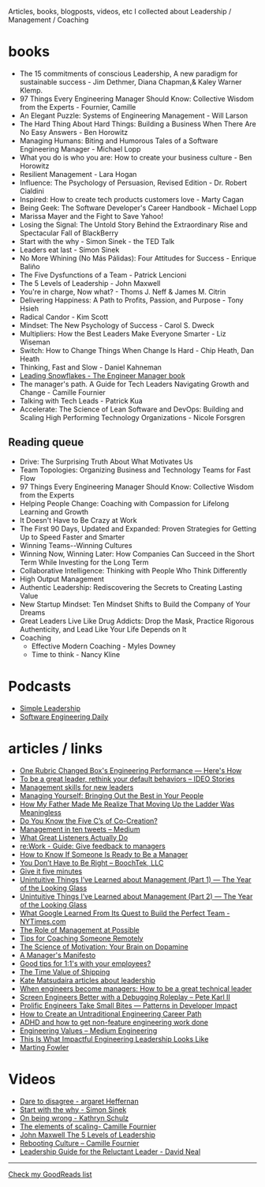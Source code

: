 Articles, books, blogposts, videos, etc I collected about Leadership / Management / Coaching

# books
* The 15 commitments of conscious Leadership, A new paradigm for sustainable success - Jim Dethmer, Diana Chapman,& Kaley Warner Klemp.
* 97 Things Every Engineering Manager Should Know: Collective Wisdom from the Experts - Fournier, Camille
* An Elegant Puzzle: Systems of Engineering Management - Will Larson
* The Hard Thing About Hard Things: Building a Business When There Are No Easy Answers - Ben Horowitz
* Managing Humans: Biting and Humorous Tales of a Software Engineering Manager - Michael Lopp
* What you do is who you are: How to create your business culture - Ben Horowitz
* Resilient Management - Lara Hogan
* Influence: The Psychology of Persuasion, Revised Edition - Dr. Robert Cialdini
* Inspired: How to create tech products customers love - Marty Cagan
* Being Geek: The Software Developer's Career Handbook - Michael Lopp
* Marissa Mayer and the Fight to Save Yahoo!
* Losing the Signal: The Untold Story Behind the Extraordinary Rise and Spectacular Fall of BlackBerry
* Start with the why - Simon Sinek - the TED Talk 
* Leaders eat last - Simon Sinek
* No More Whining (No Más Pálidas): Four Attitudes for Success - Enrique Baliño 
* The Five Dysfunctions of a Team - Patrick Lencioni 
* The 5 Levels of Leadership - John Maxwell 
* You're in charge, Now what? - Thoms J. Neff & James M. Citrin
* Delivering Happiness: A Path to Profits, Passion, and Purpose - Tony Hsieh 
* Radical Candor - Kim Scott
* Mindset: The New Psychology of Success - Carol S. Dweck
* Multipliers: How the Best Leaders Make Everyone Smarter - Liz Wiseman
* Switch: How to Change Things When Change Is Hard - Chip Heath, Dan Heath
* Thinking, Fast and Slow - Daniel Kahneman
* [Leading Snowflakes - The Engineer Manager book](http://leadingsnowflakes.com/)
* The manager's path. A Guide for Tech Leaders Navigating Growth and Change - Camille Fournier
* Talking with Tech Leads - Patrick Kua
* Accelerate: The Science of Lean Software and DevOps: Building and Scaling High Performing Technology Organizations - Nicole Forsgren

## Reading queue
* Drive: The Surprising Truth About What Motivates Us
* Team Topologies: Organizing Business and Technology Teams for Fast Flow
* 97 Things Every Engineering Manager Should Know: Collective Wisdom from the Experts
* Helping People Change: Coaching with Compassion for Lifelong Learning and Growth
* It Doesn't Have to Be Crazy at Work
* The First 90 Days, Updated and Expanded: Proven Strategies for Getting Up to Speed Faster and Smarter
* Winning Teams--Winning Cultures
* Winning Now, Winning Later: How Companies Can Succeed in the Short Term While Investing for the Long Term
* Collaborative Intelligence: Thinking with People Who Think Differently
* High Output Management
* Authentic Leadership: Rediscovering the Secrets to Creating Lasting Value
* New Startup Mindset: Ten Mindset Shifts to Build the Company of Your Dreams
* Great Leaders Live Like Drug Addicts: Drop the Mask, Practice Rigorous Authenticity, and Lead Like Your Life Depends on It
* Coaching
  * Effective Modern Coaching - Myles Downey
  * Time to think - Nancy Kline


# Podcasts

* [Simple Leadership](http://simpleleadership.io/category/podcast/)
* [Software Engineering Daily](https://softwareengineeringdaily.com/category/all-episodes/exclusive-content/Podcast/)
 
# articles / links

* [One Rubric Changed Box's Engineering Performance — Here's How](https://firstround.com/review/one-rubric-changed-boxs-engineering-performance-heres-how/)
* [To be a great leader, rethink your default behaviors – IDEO Stories](https://www.instapaper.com/read/566114749)
* [Management skills for new leaders](https://www.instapaper.com/read/675876077)
* [Managing Yourself: Bringing Out the Best in Your People](https://www.instapaper.com/read/827573749)
* [How My Father Made Me Realize That Moving Up the Ladder Was Meaningless](https://www.instapaper.com/read/821445162)
* [Do You Know the Five C’s of Co-Creation?](https://www.instapaper.com/read/815201592)
* [Management in ten tweets – Medium](https://www.instapaper.com/read/796238524)
* [What Great Listeners Actually Do](https://www.instapaper.com/read/785412391)
* [re:Work - Guide: Give feedback to managers](https://www.instapaper.com/read/780433277)
* [How to Know If Someone Is Ready to Be a Manager](https://www.instapaper.com/read/767161004)
* [You Don’t Have to Be Right – BoochTek, LLC](https://www.instapaper.com/read/755649118)
* [Give it five minutes](https://www.instapaper.com/read/748490098)
* [Unintuitive Things I’ve Learned about Management (Part 1) — The Year of the Looking Glass](https://www.instapaper.com/read/719595988)
* [Unintuitive Things I’ve Learned about Management (Part 2) — The Year of the Looking Glass](https://www.instapaper.com/read/827595064)
* [What Google Learned From Its Quest to Build the Perfect Team - NYTimes.com](https://www.instapaper.com/read/714945504)
* [The Role of Management at Possible](http://www.slideshare.net/possiblehealth/the-role-of-management-at-possible/the-role-of-management-at-possible)
* [Tips for Coaching Someone Remotely](https://hbr.org/2015/03/tips-for-coaching-someone-remotely)
* [The Science of Motivation: Your Brain on Dopamine](http://blog.idonethis.com/the-science-of-motivation-your-brain-on-dopamine/)
* [A Manager's Manifesto](https://medium.com/the-year-of-the-looking-glass/a-managers-manifesto-be5f6b118084#.6cm1zz6a4)
* [Good tips for 1:1's with your employees?](https://www.quora.com/What-are-some-good-tips-for-1-1s-with-your-employees)
* [The Time Value of Shipping](https://blackboxofpm.com/the-time-value-of-shipping-6deaf8d7d565)
* [Kate Matsudaira articles about leadership](http://katemats.com/leadership/)
* [When engineers become managers: How to be a great technical leader](https://www.instapaper.com/read/767861136)
* [Screen Engineers Better with a Debugging Roleplay – Pete Karl II](https://www.instapaper.com/read/815951592)
* [Prolific Engineers Take Small Bites — Patterns in Developer Impact](https://www.instapaper.com/read/826226303)
* [How to Create an Untraditional Engineering Career Path](https://www.hakkalabs.co/articles/spotify-helps-engineers-grow)
* [ADHD and how to get non-feature engineering work done](https://www.instapaper.com/read/818083209)
* [Engineering Values – Medium Engineering](https://www.instapaper.com/read/813445834)
* [This Is What Impactful Engineering Leadership Looks Like](https://www.instapaper.com/read/675594435)
* [Marting Fowler](https://martinfowler.com)
 
# Videos

 * [Dare to disagree - argaret Heffernan](https://www.ted.com/talks/margaret_heffernan_dare_to_disagree)
 * [Start with the why - Simon Sinek](https://www.ted.com/talks/simon_sinek_how_great_leaders_inspire_action)
 * [On being wrong - Kathryn Schulz](https://www.ted.com/talks/kathryn_schulz_on_being_wrong)
 * [The elements of scaling- Camille Fournier](https://www.youtube.com/watch?v=E9gN1pm0kcQ)
 * [John Maxwell The 5 Levels of Leadership](https://www.youtube.com/watch?v=aPwXeg8ThWI)
 * [Rebooting Culture – Camille Fournier](https://www.youtube.com/watch?v=mOKzDkl3U2Y)
 * [Leadership Guide for the Reluctant Leader - David Neal](https://www.youtube.com/watch?v=0h5X5UKWao8)

----

[Check my GoodReads list](https://www.goodreads.com/user/show/52035440-diego-sapriza)
